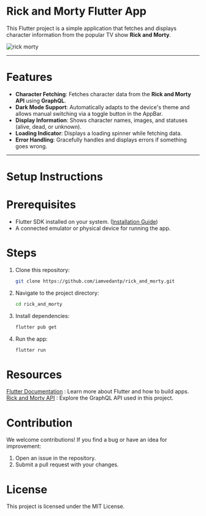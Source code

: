 # Rick and Morty Flutter App

This Flutter project is a simple application that fetches and displays character information from the popular TV show **Rick and Morty**.

![rick morty](https://github.com/user-attachments/assets/34f1c5e9-5b8a-428d-9e69-163fd83260ab)

---

# Features

- **Character Fetching**: Fetches character data from the **Rick and Morty API** using **GraphQL**.
- **Dark Mode Support**: Automatically adapts to the device's theme and allows manual switching via a toggle button in the AppBar.
- **Display Information**: Shows character names, images, and statuses (alive, dead, or unknown).
- **Loading Indicator**: Displays a loading spinner while fetching data.
- **Error Handling**: Gracefully handles and displays errors if something goes wrong.

---

# Setup Instructions

# Prerequisites

- Flutter SDK installed on your system. ([Installation Guide](https://flutter.dev/docs/get-started/install))
- A connected emulator or physical device for running the app.

# Steps

1. Clone this repository:

   ```bash
   git clone https://github.com/iamvedantp/rick_and_morty.git

   ```

2. Navigate to the project directory:

   ```bash
   cd rick_and_morty

   ```

3. Install dependencies:

   ```bash
   flutter pub get

   ```

4. Run the app:
   ```bash
   flutter run
   ```

# Resources

[Flutter Documentation](https://docs.flutter.dev/) : Learn more about Flutter and how to build apps.
[Rick and Morty API](https://rickandmortyapi.com/graphql) : Explore the GraphQL API used in this project.

# Contribution

We welcome contributions! If you find a bug or have an idea for improvement:

1. Open an issue in the repository.
2. Submit a pull request with your changes.

# License

This project is licensed under the MIT License.
